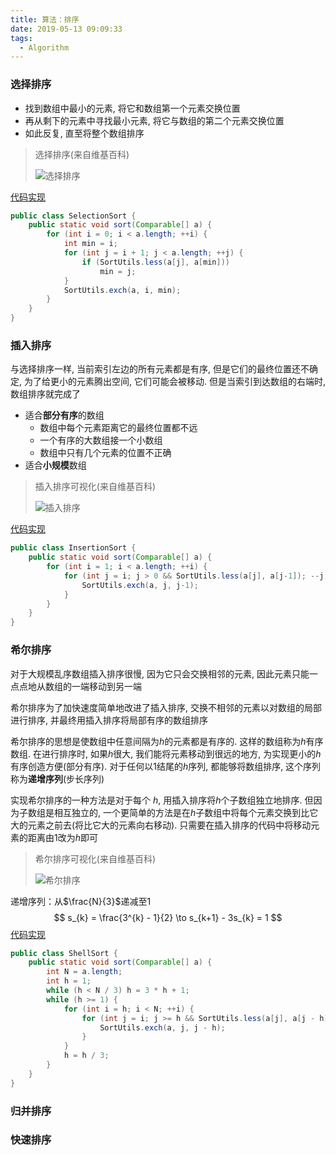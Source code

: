 ```yaml
---
title: 算法：排序
date: 2019-05-13 09:09:33
tags:
  - Algorithm
---
```


### 选择排序

- 找到数组中最小的元素, 将它和数组第一个元素交换位置
- 再从剩下的元素中寻找最小元素, 将它与数组的第二个元素交换位置
- 如此反复, 直至将整个数组排序

> 选择排序(来自维基百科)
>
> ![选择排序](https://github.com/trierbo/blog-source/raw/master/pics/sort/selection.gif)

[代码实现](https://github.com/trierbo/DA/blob/master/algorithms/src/main/java/io/github/trierbo/chapter02/SelectionSort.java)

```java
public class SelectionSort {
    public static void sort(Comparable[] a) {
        for (int i = 0; i < a.length; ++i) {
            int min = i;
            for (int j = i + 1; j < a.length; ++j) {
                if (SortUtils.less(a[j], a[min]))
                    min = j;
            }
            SortUtils.exch(a, i, min);
        }
    }
}
```

<!--more-->

### 插入排序

与选择排序一样, 当前索引左边的所有元素都是有序, 但是它们的最终位置还不确定, 为了给更小的元素腾出空间, 它们可能会被移动. 但是当索引到达数组的右端时, 数组排序就完成了

- 适合**部分有序**的数组
  - 数组中每个元素距离它的最终位置都不远
  - 一个有序的大数组接一个小数组
  - 数组中只有几个元素的位置不正确
- 适合**小规模**数组
  

> 插入排序可视化(来自维基百科)
>
> ![插入排序](https://github.com/trierbo/blog-source/raw/master/pics/sort/insertion.gif)

[代码实现](https://github.com/trierbo/DA/blob/master/algorithms/src/main/java/io/github/trierbo/chapter02/InsertionSort.java)

```java
public class InsertionSort {
    public static void sort(Comparable[] a) {
        for (int i = 1; i < a.length; ++i) {
            for (int j = i; j > 0 && SortUtils.less(a[j], a[j-1]); --j) {
                SortUtils.exch(a, j, j-1);
            }
        }
    }
}
```

### 希尔排序

对于大规模乱序数组插入排序很慢, 因为它只会交换相邻的元素, 因此元素只能一点点地从数组的一端移动到另一端

希尔排序为了加快速度简单地改进了插入排序, 交换不相邻的元素以对数组的局部进行排序, 并最终用插入排序将局部有序的数组排序

希尔排序的思想是使数组中任意间隔为$h$的元素都是有序的. 这样的数组称为$h$有序数组. 在进行排序时, 如果$h$很大, 我们能将元素移动到很远的地方, 为实现更小的$h$有序创造方便(部分有序). 对于任何以$1$结尾的$h$序列, 都能够将数组排序, 这个序列称为**递增序列**(步长序列)

实现希尔排序的一种方法是对于每个 $h$, 用插入排序将$h$个子数组独立地排序. 但因为子数组是相互独立的, 一个更简单的方法是在$h$子数组中将每个元素交换到比它大的元素之前去(将比它大的元素向右移动). 只需要在插入排序的代码中将移动元素的距离由$1$改为$h$即可

> 希尔排序可视化(来自维基百科)
>
> ![希尔排序](https://github.com/trierbo/blog-source/raw/master/pics/sort/shellsort.gif)

递增序列：从$\frac{N}{3}$递减至$1$
$$
s_{k} = \frac{3^{k} - 1}{2} \to s_{k+1} - 3s_{k} = 1
$$
[代码实现](https://github.com/trierbo/DA/blob/master/algorithms/src/main/java/io/github/trierbo/chapter02/ShellSort.java)

```java
public class ShellSort {
    public static void sort(Comparable[] a) {
        int N = a.length;
        int h = 1;
        while (h < N / 3) h = 3 * h + 1;
        while (h >= 1) {
            for (int i = h; i < N; ++i) {
                for (int j = i; j >= h && SortUtils.less(a[j], a[j - h]); j -= h) {
                    SortUtils.exch(a, j, j - h);
                }
            }
            h = h / 3;
        }
    }
}
```

### 归并排序

### 快速排序

